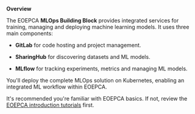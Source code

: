 
**Overview**

The EOEPCA **MLOps Building Block** provides integrated services for training, managing and deploying machine learning models. It uses three main components:

- **GitLab** for code hosting and project management.

- **SharingHub** for discovering datasets and ML models.

- **MLflow** for tracking experiments, metrics and managing ML models.


You'll deploy the complete MLOps solution on Kubernetes, enabling an integrated ML workflow within EOEPCA.

It's recommended you're familiar with EOEPCA basics. If not, review the [EOEPCA introduction tutorials](../intro) first.

  
